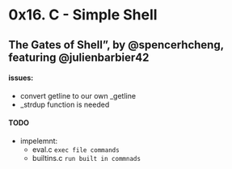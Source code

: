# 0x16. C - Simple Shell
## The Gates of Shell”, by @spencerhcheng, featuring @julienbarbier42

#### issues:

- convert getline to our own _getline
- _strdup function is needed

#### TODO
- impelemnt:
	- eval.c `exec file commands`
	- builtins.c `run built in commnads`
